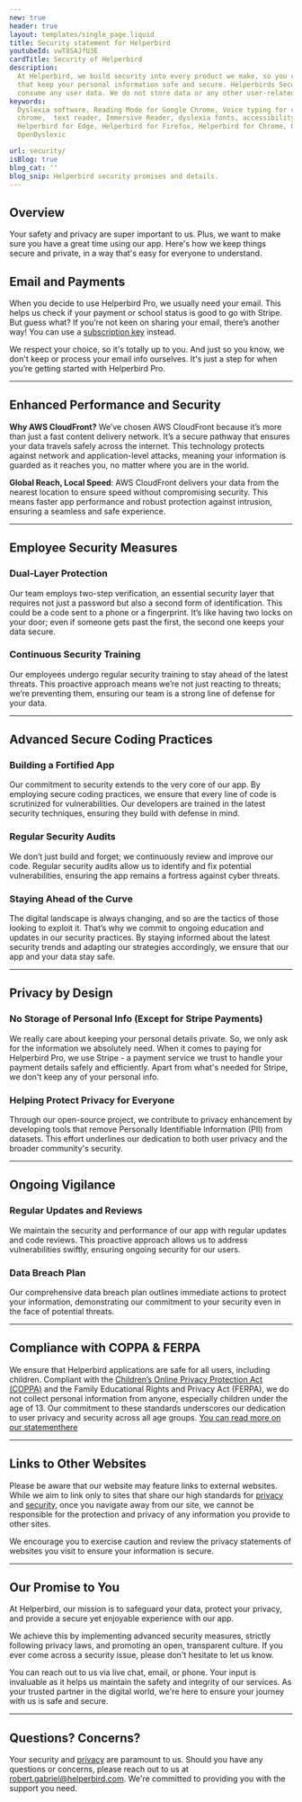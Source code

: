 ```yaml
---
new: true
header: true
layout: templates/single_page.liquid
title: Security statement for Helperbird
youtubeId: vwT8SAJfU3E
cardTitle: Security of Helperbird
description:
  At Helperbird, we build security into every product we make, so you can enjoy great experiences
  that keep your personal information safe and secure. Helperbirds Security don`t sell, store, or
  consume any user data. We do not store data or any other user-related content.
keywords:
  Dyslexia software, Reading Mode for Google Chrome, Voice typing for chrome, Text to speech for
  chrome,  text reader, Immersive Reader, dyslexia fonts, accessibility software, dyslexia software,
  Helperbird for Edge, Helperbird for Firefox, Helperbird for Chrome, Opendyslexic for Chrome,
  OpenDyslexic

url: security/
isBlog: true
blog_cat: ''
blog_snip: Helperbird security promises and details.
---
```



## Overview

Your safety and privacy are super important to us. Plus, we want to make sure you have a great time using our app. Here's how we keep things secure and private, in a way that's easy for everyone to understand.


## Email and Payments

When you decide to use Helperbird Pro, we usually need your email. This helps us check if your payment or school status is good to go with Stripe. But guess what? If you’re not keen on sharing your email, there’s another way! You can use a [subscription key](https://www.helperbird.com/help/how-to-use-my-subscription-key/) instead. 

We respect your choice, so it's totally up to you. And just so you know, we don't keep or process your email info ourselves. It's just a step for when you’re getting started with Helperbird Pro.


---


## Enhanced Performance and Security
**Why AWS CloudFront?** We’ve chosen AWS CloudFront because it’s more than just a fast content delivery network. It’s a secure pathway that ensures your data travels safely across the internet. This technology protects against network and application-level attacks, meaning your information is guarded as it reaches you, no matter where you are in the world.

**Global Reach, Local Speed**: AWS CloudFront delivers your data from the nearest location to ensure speed without compromising security. This means faster app performance and robust protection against intrusion, ensuring a seamless and safe experience.

---

## Employee Security Measures

### Dual-Layer Protection
Our team employs two-step verification, an essential security layer that requires not just a password but also a second form of identification. This could be a code sent to a phone or a fingerprint. It’s like having two locks on your door; even if someone gets past the first, the second one keeps your data secure.

### Continuous Security Training
Our employees undergo regular security training to stay ahead of the latest threats. This proactive approach means we’re not just reacting to threats; we’re preventing them, ensuring our team is a strong line of defense for your data.

---

## Advanced Secure Coding Practices

### Building a Fortified App
Our commitment to security extends to the very core of our app. By employing secure coding practices, we ensure that every line of code is scrutinized for vulnerabilities. Our developers are trained in the latest security techniques, ensuring they build with defense in mind.

### Regular Security Audits 
We don’t just build and forget; we continuously review and improve our code. Regular security audits allow us to identify and fix potential vulnerabilities, ensuring the app remains a fortress against cyber threats.

### Staying Ahead of the Curve
The digital landscape is always changing, and so are the tactics of those looking to exploit it. That’s why we commit to ongoing education and updates in our security practices. By staying informed about the latest security trends and adapting our strategies accordingly, we ensure that our app and your data stay safe.

---

## Privacy by Design

### No Storage of Personal Info (Except for Stripe Payments)
We really care about keeping your personal details private. So, we only ask for the information we absolutely need. When it comes to paying for Helperbird Pro, we use Stripe - a payment service we trust to handle your payment details safely and efficiently. Apart from what's needed for Stripe, we don't keep any of your personal info.

### Helping Protect Privacy for Everyone
Through our open-source project, we contribute to privacy enhancement by developing tools that remove Personally Identifiable Information (PII) from datasets. This effort underlines our dedication to both user privacy and the broader community's security.

---

## Ongoing Vigilance

### Regular Updates and Reviews
We maintain the security and performance of our app with regular updates and code reviews. This proactive approach allows us to address vulnerabilities swiftly, ensuring ongoing security for our users.

### Data Breach Plan
Our comprehensive data breach plan outlines immediate actions to protect your information, demonstrating our commitment to your security even in the face of potential threats.

---

## Compliance with COPPA & FERPA

We ensure that Helperbird applications are safe for all users, including children. Compliant with the [Children’s Online Privacy Protection Act (COPPA)](/compliance/) and the Family Educational Rights and Privacy Act (FERPA), we do not collect personal information from anyone, especially children under the age of 13. Our commitment to these standards underscores our dedication to user privacy and security across all age groups. [You can read more on our statementhere](/compliance/)


--- 

## Links to Other Websites
Please be aware that our website may feature links to external websites. While we aim to link only to sites that share our high standards for [privacy](/privacy/) and [security](/security/), once you navigate away from our site, we cannot be responsible for the protection and privacy of any information you provide to other sites. 

We encourage you to exercise caution and review the privacy statements of websites you visit to ensure your information is secure.


---


## Our Promise to You
At Helperbird, our mission is to safeguard your data, protect your privacy, and provide a secure yet enjoyable experience with our app. 

We achieve this by implementing advanced security measures, strictly following privacy laws, and promoting an open, transparent culture. If you ever come across a security issue, please don't hesitate to let us know. 

You can reach out to us via live chat, email, or phone. Your input is invaluable as it helps us maintain the safety and integrity of our services. As your trusted partner in the digital world, we're here to ensure your journey with us is safe and secure.


----


## Questions? Concerns?
Your security and [privacy](/privacy/) are paramount to us. Should you have any questions or concerns, please reach out to us at [robert.gabriel@helperbird.com](mailto://robert.gabriel@helperbird.com). We're committed to providing you with the support you need.